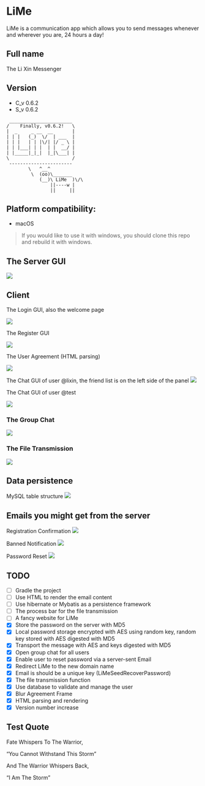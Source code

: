 # LiMe
LiMe is a communication app which allows you to send messages whenever and wherever you are, 24 hours a day!

## Full name
The Li Xin Messenger

## Version
- C_v 0.6.2
- S_v 0.6.2

```
 _______________________
/    Finally, v0.6.2!   \
|  _     _ __  __       |
| | |   (_)  \/  | ___  |
| | |   | | |\/| |/ _ \ |
| | |___| | |  | |  __/ |
| |_____|_|_|  |_|\___| |
\                       /
 -----------------------
        \   ^__^
         \  (oo)\_______
            (__)\ LiMe  )\/\
                ||----w |
                ||     ||
```

## Platform compatibility: 
- macOS
> If you would like to use it with windows, you should clone this repo and rebuild it with windows.

## The Server GUI
![](./ScreenShots/LiMeServer.png)

## Client

The Login GUI, also the welcome page

![](./ScreenShots/LiMeLogin.png)

The Register GUI

![](./ScreenShots/LiMeRegister.png)

The User Agreement (HTML parsing)

![](./ScreenShots/LiMeAgreement.png)

The Chat GUI of user @lixin, the friend list is on the left side of the panel
![](./ScreenShots/LiMeChatLixin.png)

The Chat GUI of user @test

![](./ScreenShots/LiMeChatTest.png)

### The Group Chat

![](./ScreenShots/LiMeGroupChat.png)

### The File Transmission

![](./ScreenShots/LiMeChatFile.png)

## Data persistence

MySQL table structure
![](./ScreenShots/TableStructure.png)

## Emails you might get from the server

Registration Confirmation
![](./ScreenShots/EmailCfmReg.png)

Banned Notification
![](./ScreenShots/EmailNtfBan.png)

Password Reset
![](./ScreenShots/EmailRstPwd.png)

## TODO
- [ ] Gradle the project
- [ ] Use HTML to render the email content
- [ ] Use hibernate or Mybatis as a persistence framework
- [ ] The process bar for the file transmission
- [ ] A fancy website for LiMe
- [x] Store the password on the server with MD5
- [x] Local password storage encrypted with AES using random key, random key stored with AES digested with MD5
- [x] Transport the message with AES and keys digested with MD5
- [X] Open group chat for all users
- [x] Enable user to reset password via a server-sent Email
- [x] Redirect LiMe to the new domain name
- [x] Email is should be a unique key (LiMeSeedRecoverPassword)
- [x] The file transmission function
- [x] Use database to validate and manage the user
- [x] Blur Agreement Frame
- [x] HTML parsing and rendering
- [x] Version number increase

## Test Quote
Fate Whispers To The Warrior,

“You Cannot Withstand This Storm”

And The Warrior Whispers Back,

“I Am The Storm”